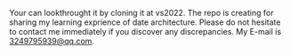 Your can lookthrought it by cloning it at vs2022.
The repo is creating for sharing my learning exprience of date architecture.
Please do not hesitate to contact me immediately if you discover any discrepancies.
My E-mail is 3249795939@qq.com.
